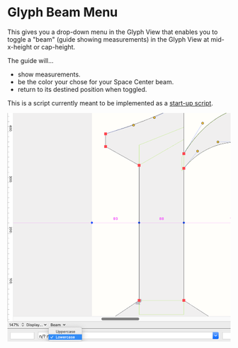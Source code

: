 # Glyph Beam Menu
This gives you a drop-down menu in the Glyph View that enables you to toggle a "beam" (guide showing measurements) in the Glyph View at mid- x-height or cap-height.

The guide will...
* show measurements.
* be the color your chose for your Space Center beam.
* return to its destined position when toggled.

This is a script currently meant to be implemented as a [start-up script](https://robofont.com/documentation/how-tos/setting-up-a-startup-script/?highlight=start-up). 

![](./glyphBeamMenu_screenshot_2.png)